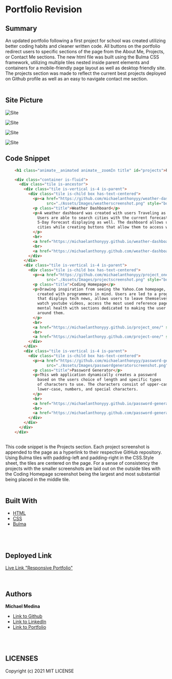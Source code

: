 # Portfolio Revision

## Summary
An updated portfolio following a first project for school was created utilizing better coding habits and cleaner written code. All buttons on the portfolio
redirect users to specific sections of the page from the About Me, Projects, or Contact Me sections. The new html file was built using the Bulma CSS framework, utilizing multiple tiles nested inside parent elements and containers for a mobile-friendly page layout as well as desktop friendly site. The projects section was 
made to reflect the current best projects deployed on Github profile as well as an easy to navigate contact me section.
<br>
<br>

## Site Picture
![Site](https://github.com/michaelanthonyyy/portfolio2021/raw/main/Assets/homescreenshot.png)

![Site](https://github.com/michaelanthonyyy/portfolio2021/raw/main/Assets/aboutmescreenshot.png)

![Site](https://github.com/michaelanthonyyy/portfolio2021/raw/main/Assets/projectssscreenshot.png)

![Site](https://github.com/michaelanthonyyy/portfolio2021/raw/main/Assets/contactmescreenshot.png)
<br>

## Code Snippet
```html
    <h1 class="animate__animated animate__zoomIn title" id="projects">Projects</h1>

    <div class="container is-fluid">
      <div class="tile is-ancestor">
        <div class="tile is-vertical is-4 is-parent">
          <div class="tile is-child box has-text-centered">
            <p><a href="https://github.com/michaelanthonyyy/weather-dashboard"> <img
                  src="./Assets/Images/weatherscreenshot.png" style="border: black solid"></a></p>
            <p class="title">Weather Dashboard</p>
            <p>A weather dashboard was created with users Traveling as a base userbase.
              Users are able to search cities with the current forecast as well as a 
              5-Day Forecast displaying as well. The dashboard allows users to search multiple
              cities while creating buttons that allow them to access weather for past searches.
            </p>
            <br>
            <a href="https://michaelanthonyyy.github.io/weather-dashboard/" style="font-weight:bold">Deployed Weather Dashboard</a>
            <br>
            <a href="https://michaelanthonyy.github.com/weather-dashboard/" style="font-weight:bold"> GitHub Repository</a>
          </div>
        </div>
        <div class="tile is-vertical is-4 is-parent">
          <div class="tile is-child box has-text-centered">
            <p><a href="https://github.com/michaelanthonyyy/project_one"> <img
                  src="./Assets/Images/projectscreenshot.png" style="border: black solid"></a></p>
            <p class="title">Coding Homepage</p>
            <p>Drawing inspiration from seeing the Yahoo.Com homepage, a web portal was
              created with programmers in mind. Users are led to a programmer relevant homepage
              that displays tech news, allows users to leave themselves notes, check the weather, 
              watch youtube videos, access the most used reference pages, and place an emphasis on 
              mental health with sections dedicated to making the user happy despite the crazy world
              around them.
            </p>
            <br>
            <a href="https://michaelanthonyyy.github.io/project_one/" style="font-weight:bold"> Deployed Coding Homepage</a>
            <br>
            <a href="https://michaelanthonyy.github.com/project-one/" style="font-weight:bold"> GitHub Repository</a>
          </div>
        </div>
        <div class="tile is-vertical is-4 is-parent">
          <div class="tile is-child box has-text-centered">
            <p><a href="https://github.com/michaelanthonyyy/password-generator"> <img
                  src="./Assets/Images/passwordgeneratorscreenshot.png" style="border: black solid"></a></p>
            <p class="title">Password Generator</p>
            <p>This web application dynamically creates a password
              based on the users choice of length and specific types
              of characters to use. The characters consist of upper-case,
              lower-case, numbers, and special characters.
            </p>
            <br>
            <a href="https://michaelanthonyyy.github.io/password-generator/" style="font-weight:bold"> Deployed Password-Generator</a>
            <br>
            <a href="https://michaelanthonyy.github.com/password-generator/" style="font-weight:bold"> GitHub Repository</a>
          </div>
        </div>
      </div>
    </div>
  
```
This code snippet is the Projects section. Each project screenshot is appended to the page as a hyperlink to their respective GitHub repository.
Using Bulma tiles with padding-left and padding-right in the CSS.Style sheet, the tiles are centered on the page. For a sense of consistency the 
projects with the smaller screenshots are laid out on the outside tiles with the Coding Homepage screenshot being the largest and most substantial
being placed in the middle tile.
<br>
<br>

## Built With

* [HTML](https://developer.mozilla.org/en-US/docs/Web/HTML)
* [CSS](https://developer.mozilla.org/en-US/docs/Web/CSS)
* [Bulma](https://bulma.io/)

<br>
<br>

## Deployed Link

[Live Link "Responsive Portfolio"](https://michaelanthonyyy.github.io/portfolio2021/)

<br>

## Authors

**Michael Medina** 
- [Link to Github](https://github.com/michaelanthonyyy)
- [Link to LinkedIn](https://www.linkedin.com/in/michael-medina-22aa70200?lipi=urn%3Ali%3Apage%3Ad_flagship3_profile_view_base_contact_details%3B311BosSLTMS4JkhAfkX61A%3D%3D)
- [Link to Portfolio](https://michaelanthonyyy.github.io/portfolio2021/)

<br>
<br>

## LICENSES

Copyright (c) 2021 MIT LICENSE